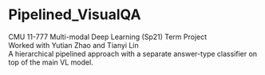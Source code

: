 # Pipelined_VisualQA
CMU 11-777 Multi-modal Deep Learning (Sp21) Term Project<br/>
Worked with Yutian Zhao and Tianyi Lin<br/>
A hierarchical pipelined approach with a separate answer-type classifier on top of the main VL model.




